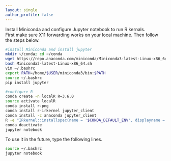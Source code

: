 ```yaml
---
layout: single
author_profile: false
---
```


Install Miniconda and configure Jupyter notebook to run R kernals.  
First make sure X11 forwarding works on your local machine. Then follow the steps below.
```bash
#install Miniconda and install jupyter
mkdir ~/conda; cd ~/conda
wget https://repo.anaconda.com/miniconda/Miniconda3-latest-Linux-x86_64.sh
bash Miniconda3-latest-Linux-x86_64.sh
vim ~/.bashrc
export PATH=/home/$USER/miniconda3/bin:$PATH
source ~/.bashrc
pip install jupyter

#configure R
conda create -n localR R=3.6.0
source activate localR
conda install r-png
conda install r-irkernel jupyter_client
conda install -c anaconda jupyter_client
R -e "IRkernel::installspec(name = '$CONDA_DEFAULT_ENV', displayname = 'R ($CONDA_DEFAULT_ENV)', user = TRUE)"
conda deactivate
jupyter notebook
```

To use it in the future, type the following lines.
```bash
source ~/.bashrc
jupyter notebook
```

